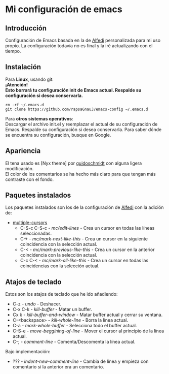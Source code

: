 # Mi configuración de emacs
## Introducción

Configuración de Emacs basada en la de [Alfedi] personalizada para mi uso propio. La configuración todavía no es final y la iré actualizando con el tiempo.

## Instalación

Para **Linux**, usando git:  
**¡Atención!  
Esto borrará tu configuración init de Emacs actual. Respalde su configuración si desea conservarla.**
~~~
rm -rf ~/.emacs.d
git clone https://github.com/rapsaGnauJ/emacs-config ~/.emacs.d
~~~

Para **otros sistemas operativos**:  
Descargar el archivo init.el y reemplazar el actual de su configuración de Emacs. Respalde su configuración si desea conservarla. Para saber dónde se encuentra su configuración, busque en Google.

## Apariencia

El tena usado es [Nyx theme] por [guidoschmidt] con alguna ligera modificación.  
El color de los comentarios se ha hecho más claro para que tengan más contraste con el fondo.  

## Paquetes instalados

Los paquetes instalados son los de la configuración de [Alfedi] con la adición de:  

- [multiple-cursors]
  - C-S-c C-S-c - *mc/edit-lines* - Crea un cursor en todas las líneas seleccionadas.
  - C-> - *mc/mark-next-like-this* - Crea un cursor en la siguiente coincidencia con la selección actual.
  - C-< - *mc/mark-previous-like-this* - Crea un cursor en la anterior coincidencia con la selección actual.
  - C-c C-< - *mc/mark-all-like-this* - Crea un cursor en todas las coincidencias con la selección actual.

## Atajos de teclado

Estos son los atajos de teclado que he ido añadiendo:  

- C-z - *undo* - Deshacer.
- C-x C-k - *kill-buffer* - Matar un buffer.
- Cx k - *kill-buffer-and-window* - Matar buffer actual y cerrar su ventana.
- C-\<backspace\> - *kill-whole-line* - Borra la línea actual.
- C-a - *mark-whole-buffer* - Selecciona todo el buffer actual.
- C-S-e - *move-beggining-of-line* - Mover el cursor al principio de la línea actual.
- C-; - *comment-line* - Comenta/Descomenta la línea actual.

Bajo implementación:  

- ??? - *indent-new-comment-line* - Cambia de línea y empieza con comentario si la anterior era un comentario.


[Alfedi]: https://github.com/Alfedi
[Cyberpunk theme]: https://github.com/guidoschmidt/emacs-nyx-theme
[guidoschmidt]: https://github.com/guidoschmidt
[multiple-cursors]: https://github.com/magnars/multiple-cursors.el
